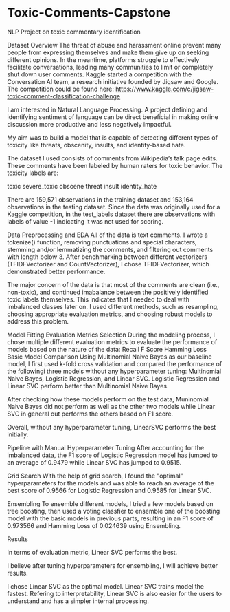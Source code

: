 # Toxic-Comments-Capstone
NLP Project on toxic commentary identification

Dataset Overview
The threat of abuse and harassment online prevent many people from expressing themselves and make them give up on seeking different opinions. In the meantime, platforms struggle to effectively facilitate conversations, leading many communities to limit or completely shut down user comments. Kaggle started a competition with the Conversation AI team, a research initiative founded by Jigsaw and Google. The competition could be found here: https://www.kaggle.com/c/jigsaw-toxic-comment-classification-challenge

I am interested in Natural Language Processing. A project defining and identifying sentiment of language can be direct beneficial in making online discussion more productive and less negatively impactful. 

My aim was to build a model that is capable of detecting different types of toxicity like threats, obscenity, insults, and identity-based hate.

The dataset I used consists of comments from Wikipedia’s talk page edits. These comments have been labeled by human raters for toxic behavior. The toxicity labels are:

toxic
severe_toxic
obscene
threat
insult
identity_hate

There are 159,571 observations in the training dataset and 153,164 observations in the testing dataset. Since the data was originally used for a Kaggle competition, in the test_labels dataset there are observations with labels of value -1 indicating it was not used for scoring.

Data Preprocessing and EDA
All of the data is text comments. I wrote a tokenize() function, removing punctuations and special characters, stemming and/or lemmatizing the comments, and filtering out comments with length below 3. After benchmarking between different vectorizers (TFIDFVectorizer and CountVectorizer), I chose TFIDFVectorizer, which demonstrated better performance.

The major concern of the data is that most of the comments are clean (i.e., non-toxic), and continued imabalance between the positively identified toxic labels themselves. This indicates that I needed to deal with imbalanced classes later on. I used different methods, such as resampling, choosing appropriate evaluation metrics, and choosing robust models to address this problem.

Model Fitting
Evaluation Metrics Selection
During the modeling process, I chose multiple different evaluation metrics to evaluate the performance of models based on the nature of the data:
Recall
F Score
Hamming Loss
Basic Model Comparison
Using Multinomial Naive Bayes as our baseline model, I first used k-fold cross validation and compared the performance of the followingi three models without any hyperparameter tuning: Multinomial Naive Bayes, Logistic Regression, and Linear SVC. Logistic Regression and Linear SVC perform better than Multinomial Naive Bayes.

After checking how these models perform on the test data, Muninomial Naive Bayes did not perform as well as the other two models while Linear SVC in general out performs the others based on F1 score.

Overall, without any hyperparameter tuning, LinearSVC performs the best initially.

Pipeline with Manual Hyperparameter Tuning
After accounting for the imbalanced data, the F1 score of Logistic Regression model has jumped to an average of 0.9479 while Linear SVC has jumped to 0.9515.

Grid Search
With the help of grid search, I found the "optimal" hyperparameters for the models and was able to reach an average of the best score of 0.9566 for Logistic Regression and 0.9585 for Linear SVC.

Ensembling
To ensemble different models, I tried a few models based on tree boosting, then used a voting classfier to ensemble one of the boosting model with the basic models in previous parts, resulting in an F1 score of 0.973566 and Hamming Loss of 0.024639 using Ensembling.

Results

In terms of evaluation metric, Linear SVC performs the best. 

I believe after tuning hyperparameters for ensembling, I will achieve better results. 

I chose Linear SVC as the optimal model. Linear SVC trains model the fastest. Refering to interpretability, Linear SVC is also easier for the users to understand and has a simpler internal processing. 

